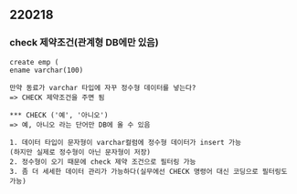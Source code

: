 ## 220218
### check 제약조건(관계형 DB에만 있음)

    create emp (
    ename varchar(100)

    만약 동료가 varchar 타입에 자꾸 정수형 데이터를 넣는다?
    => CHECK 제약조건을 주면 됨

    *** CHECK ('예', '아니오')
    => 예, 아니오 라는 단어만 DB에 올 수 있음

    1. 데이터 타입이 문자형이 varchar컬럼에 정수형 데이터가 insert 가능
    (하지만 실제로 정수형이 아닌 문자형이 저장)
    2. 정수형이 오기 때문에 check 제약 조건으로 필터링 가능
    3. 좀 더 세세한 데이터 관리가 가능하다(실무에선 CHECK 명령어 대신 코딩으로 필터링도 가능)
